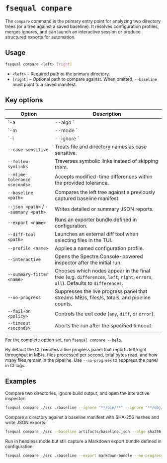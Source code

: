# `fsequal compare`

The `compare` command is the primary entry point for analyzing two directory trees (or a tree against a saved baseline). It resolves configuration profiles, merges ignores, and can launch an interactive session or produce structured exports for automation.

## Usage

```bash
fsequal compare <left> [right]
```

- `<left>` – Required path to the primary directory.
- `[right]` – Optional path to compare against. When omitted, `--baseline` must point to a saved manifest.

## Key options

| Option | Description |
| --- | --- |
| `-a|--algo <name>` | Adds a hash algorithm (`crc32`, `sha256`, `md5`, `xxh64`). Repeat to add multiple algorithms. |
| `-m|--mode <mode>` | Sets the comparison mode (`quick` or `hash`). Defaults to `quick`. |
| `-i|--ignore <pattern>` | Adds glob patterns (e.g. `**/bin/**`) to exclude. Repeat to specify multiple patterns. |
| `--case-sensitive` | Treats file and directory names as case sensitive. |
| `--follow-symlinks` | Traverses symbolic links instead of skipping them. |
| `--mtime-tolerance <seconds>` | Accepts modified-time differences within the provided tolerance. |
| `--baseline <path>` | Compares the left tree against a previously captured baseline manifest. |
| `--json <path>` / `--summary <path>` | Writes detailed or summary JSON reports. |
| `--export <name>` | Runs an exporter bundle defined in configuration. |
| `--diff-tool <path>` | Launches an external diff tool when selecting files in the TUI. |
| `--profile <name>` | Applies a named configuration profile. |
| `--interactive` | Opens the Spectre.Console-powered inspector after the initial run. |
| `--summary-filter <name>` | Chooses which nodes appear in the final tree (e.g. `differences`, `left`, `right`, `errors`, `all`). Defaults to `differences`. |
| `--no-progress` | Suppresses the live progress panel that streams MB/s, files/s, totals, and pipeline counts. |
| `--fail-on <policy>` | Controls the exit code (`any`, `diff`, or `error`). |
| `--timeout <seconds>` | Aborts the run after the specified timeout. |

For the complete option set, run `fsequal compare --help`.

By default the CLI renders a live progress panel that reports left/right throughput in MB/s, files processed per second, total bytes read, and how many files remain in the pipeline. Use `--no-progress` to suppress the panel in CI logs.

## Examples

Compare two directories, ignore build output, and open the interactive inspector:

```bash
fsequal compare ./src ./baseline --ignore "**/bin/**" --ignore "**/obj/**" --interactive
```

Compare a directory against a baseline manifest with SHA-256 hashes and write JSON exports:

```bash
fsequal compare ./src --baseline artifacts/baseline.json --algo sha256 --json artifacts/report.json --summary artifacts/summary.json
```

Run in headless mode but still capture a Markdown export bundle defined in configuration:

```bash
fsequal compare ./src ./baseline --export markdown-bundle --no-progress
```

